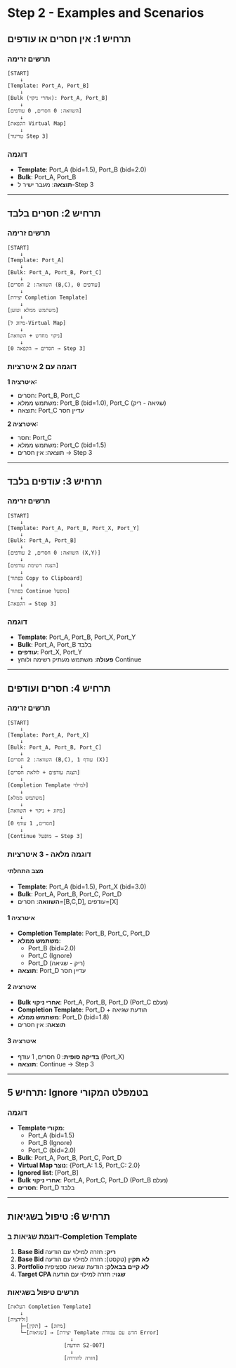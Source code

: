 # Step 2 - Examples and Scenarios

## תרחיש 1: אין חסרים או עודפים

### תרשים זרימה
```
[START]
    ↓
[Template: Port_A, Port_B]
    ↓
[Bulk (אחרי ניקוי): Port_A, Port_B]
    ↓
[השוואה: 0 חסרים, 0 עודפים]
    ↓
[הקפאת Virtual Map]
    ↓
[טריגור Step 3]
```

### דוגמה
- **Template**: Port_A (bid=1.5), Port_B (bid=2.0)
- **Bulk**: Port_A, Port_B
- **תוצאה**: מעבר ישיר ל-Step 3

---

## תרחיש 2: חסרים בלבד

### תרשים זרימה
```
[START]
    ↓
[Template: Port_A]
    ↓
[Bulk: Port_A, Port_B, Port_C]
    ↓
[השוואה: 2 חסרים (B,C), 0 עודפים]
    ↓
[יצירת Completion Template]
    ↓
[משתמש ממלא וטוען]
    ↓
[מיזוג ל-Virtual Map]
    ↓
[ניקוי מחדש + השוואה]
    ↓
[0 חסרים → הקפאה → Step 3]
```

### דוגמה עם 2 איטרציות
**איטרציה 1:**
- חסרים: Port_B, Port_C
- משתמש ממלא: Port_B (bid=1.0), Port_C (שגיאה - ריק)
- תוצאה: Port_C עדיין חסר

**איטרציה 2:**
- חסר: Port_C
- משתמש ממלא: Port_C (bid=1.5)
- תוצאה: אין חסרים → Step 3

---

## תרחיש 3: עודפים בלבד

### תרשים זרימה
```
[START]
    ↓
[Template: Port_A, Port_B, Port_X, Port_Y]
    ↓
[Bulk: Port_A, Port_B]
    ↓
[השוואה: 0 חסרים, 2 עודפים (X,Y)]
    ↓
[הצגת רשימת עודפים]
    ↓
[כפתור Copy to Clipboard]
    ↓
[כפתור Continue מופעל]
    ↓
[הקפאה → Step 3]
```

### דוגמה
- **Template**: Port_A, Port_B, Port_X, Port_Y
- **Bulk**: Port_A, Port_B בלבד
- **עודפים**: Port_X, Port_Y
- **פעולה**: משתמש מעתיק רשימה ולוחץ Continue

---

## תרחיש 4: חסרים ועודפים

### תרשים זרימה
```
[START]
    ↓
[Template: Port_A, Port_X]
    ↓
[Bulk: Port_A, Port_B, Port_C]
    ↓
[השוואה: 2 חסרים (B,C), 1 עודף (X)]
    ↓
[הצגת עודפים + לולאת חסרים]
    ↓
[Completion Template למילוי]
    ↓
[משתמש ממלא]
    ↓
[מיזוג + ניקוי + השוואה]
    ↓
[0 חסרים, 1 עודף]
    ↓
[Continue מופעל → Step 3]
```

### דוגמה מלאה - 3 איטרציות

#### מצב התחלתי
- **Template**: Port_A (bid=1.5), Port_X (bid=3.0)
- **Bulk**: Port_A, Port_B, Port_C, Port_D
- **השוואה**: חסרים=[B,C,D], עודפים=[X]

#### איטרציה 1
- **Completion Template**: Port_B, Port_C, Port_D
- **משתמש ממלא**: 
  - Port_B (bid=2.0)
  - Port_C (Ignore)
  - Port_D (ריק - שגיאה)
- **תוצאה**: Port_D עדיין חסר

#### איטרציה 2
- **Bulk אחרי ניקוי**: Port_A, Port_B, Port_D (Port_C נעלם)
- **Completion Template**: Port_D + הודעת שגיאה
- **משתמש ממלא**: Port_D (bid=1.8)
- **תוצאה**: אין חסרים

#### איטרציה 3
- **בדיקה סופית**: 0 חסרים, 1 עודף (Port_X)
- **תוצאה**: Continue → Step 3

---

## תרחיש 5: Ignore בטמפלט המקורי

### דוגמה
- **Template מקורי**: 
  - Port_A (bid=1.5)
  - Port_B (Ignore)
  - Port_C (bid=2.0)
- **Bulk**: Port_A, Port_B, Port_C, Port_D
- **Virtual Map נוצר**: {Port_A: 1.5, Port_C: 2.0}
- **Ignored list**: [Port_B]
- **Bulk אחרי ניקוי**: Port_A, Port_C, Port_D (Port_B נעלם)
- **חסרים**: Port_D בלבד

---

## תרחיש 6: טיפול בשגיאות

### דוגמת שגיאות ב-Completion Template
1. **Base Bid ריק**: חזרה למילוי עם הודעה
2. **Base Bid לא תקין** (טקסט): חזרה למילוי עם הודעה
3. **Portfolio לא קיים בבאלק**: הודעת שגיאה ספציפית
4. **Target CPA שגוי**: חזרה למילוי עם הודעה

### תרשים טיפול בשגיאות
```
[העלאת Completion Template]
    ↓
[ולידציה]
    ├─[תקין] → [מיזוג]
    └─[שגיאות] → [יצירת Template חדש עם עמודת Error]
                    ↓
                  [הודעה S2-007]
                    ↓
                  [חזרה להורדה]
```